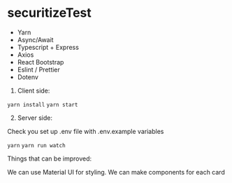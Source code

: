 # securitizeTest

 - Yarn
 - Async/Await
 - Typescript + Express
 - Axios
 - React Bootstrap
 - Eslint / Prettier
 - Dotenv

1. Client side: 

  ``yarn install``
  ``yarn start``
  
2. Server side:

  Check you set up .env file with .env.example variables
  
  ``yarn``
  ``yarn run watch``
  
  
Things that can be improved:

We can use Material UI for styling.
We can make components for each card


  
